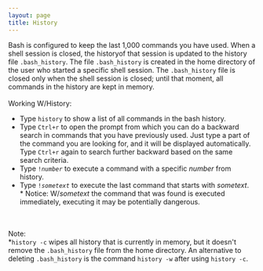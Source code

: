 ```yaml
---
layout: page
title: History
---
```



Bash is configured to keep the last 1,000 commands you have used. When a shell session is closed, the historyof that session is updated to the history file <code>.bash_history</code>. The file <code>.bash_history</code> is created in the home directory of the user who started a specific shell session. The <code>.bash_history</code> file is closed only when the shell session is closed; until that moment, all commands in the history are kept in memory.<br>
<br>
Working W/History:
<ul>
<li>Type <code>history</code> to show a list of all commands in the bash history.</li>
<li>Type <code>Ctrl+r</code> to open the prompt from which you can do a backward search in commands that you have previously used. Just type a part of the command you are looking for, and it will be displayed automatically. Type <code>Ctrl+r</code> again to search further backward based on the same search criteria.</li>
<li>Type <code>!<i>number</i></code> to execute a command with a specific <i>number</i> from history.</li>
<li>Type <code>!<i>sometext</i></code> to execute the last command that starts with <i>sometext</i>.<br>* Notice: W/<i>sometext</i> the command that was found is executed immediately, executing it may be potentially dangerous.</li>
</ul><br>
<br>
Note:<br>
*<code>history -c</code> wipes all history that is currently in memory, but it doesn't remove the <code>.bash_history</code> file from the home directory. An alternative to deleting <code>.bash_history</code> is the command <code>history -w</code> after using <code>history -c</code>.